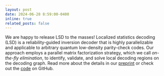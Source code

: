 ```yaml
---
layout: post
date: 2024-06-28 8:59:00-0400
inline: true
related_posts: false
---
```


We are happy to release LSD to the masses! Localized statistics decoding (LSD) is a reliability-guided inversion decoder that is highly parallelizable and applicable to arbitrary quantum low-density parity-check codes. Our approach employs a parallel matrix factorization strategy, which we call _on-the-fly elimination_, to identify, validate, and solve local decoding regions on the decoding graph.
Read more about the details in our [preprint](https://arxiv.org/abs/2406.18655) or check out the [code](https://github.com/quantumgizmos/ldpc_v2) on GitHub.
